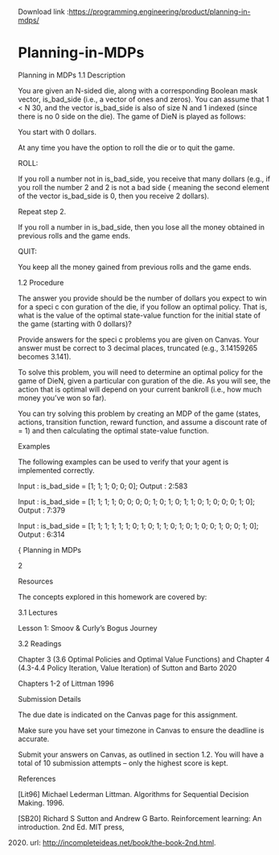 Download link :https://programming.engineering/product/planning-in-mdps/

# Planning-in-MDPs
Planning in MDPs
1.1 Description

You are given an N-sided die, along with a corresponding Boolean mask vector, is_bad_side (i.e., a vector of ones and zeros). You can assume that 1 < N 30, and the vector is_bad_side is also of size N and 1 indexed (since there is no 0 side on the die). The game of DieN is played as follows:

You start with 0 dollars.

At any time you have the option to roll the die or to quit the game.

ROLL:

If you roll a number not in is_bad_side, you receive that many dollars (e.g., if you roll the number 2 and 2 is not a bad side { meaning the second element of the vector is_bad_side is 0, then you receive 2 dollars).

Repeat step 2.

If you roll a number in is_bad_side, then you lose all the money obtained in previous rolls and the game ends.

QUIT:

You keep all the money gained from previous rolls and the game ends.

1.2 Procedure

The answer you provide should be the number of dollars you expect to win for a speci c con guration of the die, if you follow an optimal policy. That is, what is the value of the optimal state-value function for the initial state of the game (starting with 0 dollars)?

Provide answers for the speci c problems you are given on Canvas. Your answer must be correct to 3 decimal places, truncated (e.g., 3.14159265 becomes 3.141).

To solve this problem, you will need to determine an optimal policy for the game of DieN, given a particular con guration of the die. As you will see, the action that is optimal will depend on your current bankroll (i.e., how much money you’ve won so far).

You can try solving this problem by creating an MDP of the game (states, actions, transition function, reward function, and assume a discount rate of = 1) and then calculating the optimal state-value function.

Examples

The following examples can be used to verify that your agent is implemented correctly.

Input : is_bad_side = [1; 1; 1; 0; 0; 0]; Output : 2:583

Input : is_bad_side = [1; 1; 1; 1; 0; 0; 0; 0; 1; 0; 1; 0; 1; 1; 0; 1; 0; 0; 0; 1; 0]; Output : 7:379

Input : is_bad_side = [1; 1; 1; 1; 1; 1; 0; 1; 0; 1; 1; 0; 1; 0; 1; 0; 0; 1; 0; 0; 1; 0]; Output : 6:314

{ Planning in MDPs

2

Resources

The concepts explored in this homework are covered by:

3.1 Lectures

Lesson 1: Smoov & Curly’s Bogus Journey

3.2 Readings

Chapter 3 (3.6 Optimal Policies and Optimal Value Functions) and Chapter 4 (4.3-4.4 Policy Iteration, Value Iteration) of Sutton and Barto 2020

Chapters 1-2 of Littman 1996

Submission Details

The due date is indicated on the Canvas page for this assignment.

Make sure you have set your timezone in Canvas to ensure the deadline is accurate.

Submit your answers on Canvas, as outlined in section 1.2. You will have a total of 10 submission attempts – only the highest score is kept.

References

[Lit96] Michael Lederman Littman. Algorithms for Sequential Decision Making. 1996.

[SB20] Richard S Sutton and Andrew G Barto. Reinforcement learning: An introduction. 2nd Ed. MIT press,

2020. url: http://incompleteideas.net/book/the-book-2nd.html.

